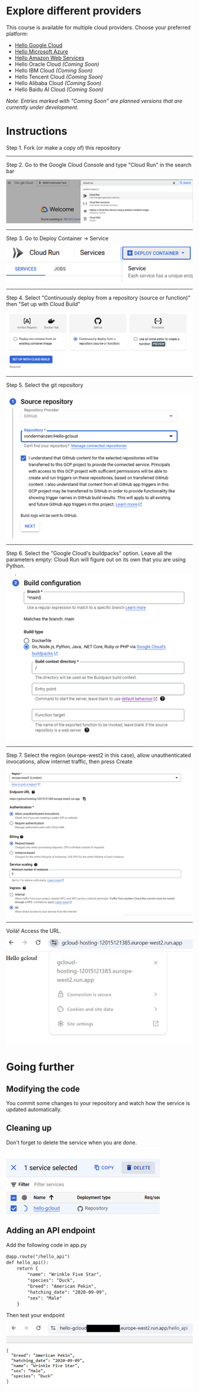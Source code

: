 # Explore different providers

This course is available for multiple cloud providers. Choose your preferred platform:

- [Hello Google Cloud](https://github.com/Oxford-Research-Cloud-Competency-Centre/Hello-gcloud)
- [Hello Microsoft Azure](https://github.com/Oxford-Research-Cloud-Competency-Centre/Hello-mazure)
- [Hello Amazon Web Services](https://github.com/Oxford-Research-Cloud-Competency-Centre/Hello-aws)
- Hello Oracle Cloud *(Coming Soon)*
- Hello IBM Cloud *(Coming Soon)*
- Hello Tencent Cloud *(Coming Soon)*
- Hello Alibaba Cloud *(Coming Soon)*
- Hello Baidu AI Cloud *(Coming Soon)*

*Note: Entries marked with "Coming Soon" are planned versions that are currently under development.*

# Instructions

Step 1. Fork (or make a copy of) this repository

***

Step 2. Go to the Google Cloud Console and type "Cloud Run" in the search bar

![Step 2](README_images/img1.png)

***

Step 3. Go to Deploy Container -> Service

![Step 3](README_images/img2.png)

***

Step 4. Select "Continuously deploy from a repository (source or function)" then "Set up with Cloud Build" 

![Step 4](README_images/img3.png)

***

Step 5. Select the git repository 

![Step 5](README_images/img4.png)

***

Step 6. Select the "Google Cloud's buildpacks" option. Leave all the parameters empty: Cloud Run will figure out on its own that you are using Python. 

![Step 6](README_images/img5.png)

***

Step 7. Select the region (europe-west2 in this case), allow unauthenticated invocations, allow internet traffic, then press Create

![Step 7](README_images/img6.png)

***

Voilà! Access the URL.

![Voilà](README_images/img7.png)

# Going further

## Modifying the code

You commit some changes to your repository and watch how the service is updated automatically. 

## Cleaning up

Don't forget to delete the service when you are done. 

![Deleting a service](README_images/delete.png)

## Adding an API endpoint

Add the following code in app.py 

```	
@app.route("/hello_api")
def hello_api():
    return {
		"name": "Wrinkle Five Star",
		"species": "Duck",
		"breed": "American Pekin",
		"hatching_date": "2020-09-09",
		"sex": "Male"
    }
```

Then test your endpoint

![API endpoint](README_images/hello_api.png)


